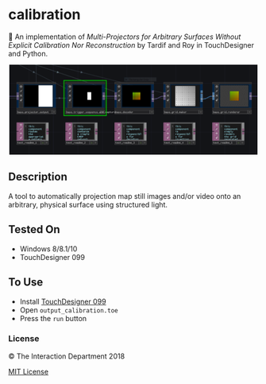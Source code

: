 # calibration
🏁 An implementation of _Multi-Projectors for Arbitrary Surfaces Without Explicit Calibration Nor Reconstruction_ by Tardif and Roy in TouchDesigner and Python.

<p align="center">
  <img src="https://github.com/the-interaction-department/calibration_protocol/blob/master/screenshots/sequence.png" alt="screenshot" width="500" height="auto"/>
</p>

## Description
A tool to automatically projection map still images and/or video onto an arbitrary, physical surface using structured light.

## Tested On
- Windows 8/8.1/10
- TouchDesigner 099

## To Use
- Install [TouchDesigner 099](https://www.derivative.ca/099/Downloads/)
- Open `output_calibration.toe`
- Press the `run` button

### License
:copyright: The Interaction Department 2018

[MIT License](http://en.wikipedia.org/wiki/MIT_License)
